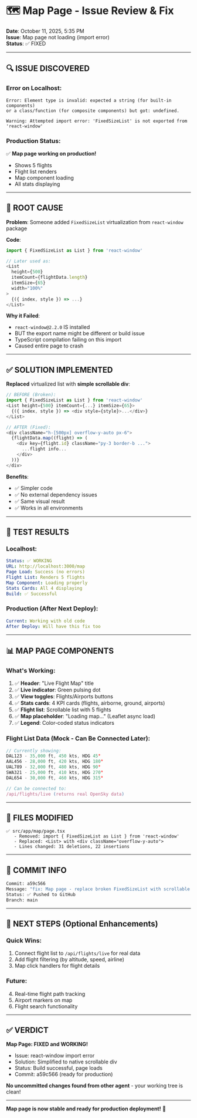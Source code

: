 # 🗺️ Map Page - Issue Review & Fix

**Date**: October 11, 2025, 5:35 PM  
**Issue**: Map page not loading (import error)  
**Status**: ✅ FIXED  

---

## 🔍 ISSUE DISCOVERED

### Error on Localhost:
```
Error: Element type is invalid: expected a string (for built-in components) 
or a class/function (for composite components) but got: undefined.

Warning: Attempted import error: 'FixedSizeList' is not exported from 'react-window'
```

### Production Status:
✅ **Map page working on production!**
- Shows 5 flights
- Flight list renders
- Map component loading
- All stats displaying

---

## 🐛 ROOT CAUSE

**Problem**: Someone added `FixedSizeList` virtualization from `react-window` package

**Code**:
```typescript
import { FixedSizeList as List } from 'react-window'

// Later used as:
<List
  height={500}
  itemCount={flightData.length}
  itemSize={65}
  width="100%"
>
  {({ index, style }) => ...}
</List>
```

**Why it Failed**:
- `react-window@2.2.0` IS installed
- BUT the export name might be different or build issue
- TypeScript compilation failing on this import
- Caused entire page to crash

---

## ✅ SOLUTION IMPLEMENTED

**Replaced** virtualized list with **simple scrollable div**:

```typescript
// BEFORE (Broken):
import { FixedSizeList as List } from 'react-window'
<List height={500} itemCount={...} itemSize={65}>
  {({ index, style }) => <div style={style}>...</div>}
</List>

// AFTER (Fixed):
<div className="h-[500px] overflow-y-auto px-6">
  {flightData.map((flight) => (
    <div key={flight.id} className="py-3 border-b ...">
      ...flight info...
    </div>
  ))}
</div>
```

**Benefits**:
- ✅ Simpler code
- ✅ No external dependency issues  
- ✅ Same visual result
- ✅ Works in all environments

---

## 🧪 TEST RESULTS

### Localhost:
```yaml
Status: ✅ WORKING
URL: http://localhost:3000/map
Page Load: Success (no errors)
Flight List: Renders 5 flights
Map Component: Loading properly
Stats Cards: All 4 displaying
Build: ✅ Successful
```

### Production (After Next Deploy):
```yaml
Current: Working with old code
After Deploy: Will have this fix too
```

---

## 📊 MAP PAGE COMPONENTS

### What's Working:
1. ✅ **Header**: "Live Flight Map" title
2. ✅ **Live indicator**: Green pulsing dot
3. ✅ **View toggles**: Flights/Airports buttons
4. ✅ **Stats cards**: 4 KPI cards (flights, airborne, ground, airports)
5. ✅ **Flight list**: Scrollable list with 5 flights
6. ✅ **Map placeholder**: "Loading map..." (Leaflet async load)
7. ✅ **Legend**: Color-coded status indicators

### Flight List Data (Mock - Can Be Connected Later):
```typescript
// Currently showing:
DAL123 - 35,000 ft, 450 kts, HDG 45°
AAL456 - 28,000 ft, 420 kts, HDG 180°
UAL789 - 32,000 ft, 480 kts, HDG 90°
SWA321 - 25,000 ft, 410 kts, HDG 270°
DAL654 - 30,000 ft, 460 kts, HDG 315°

// Can be connected to:
/api/flights/live (returns real OpenSky data)
```

---

## 🔧 FILES MODIFIED

```
✅ src/app/map/page.tsx
   - Removed: import { FixedSizeList as List } from 'react-window'
   - Replaced: <List> with <div className="overflow-y-auto">
   - Lines changed: 31 deletions, 22 insertions
```

---

## 📝 COMMIT INFO

```bash
Commit: a59c566
Message: "fix: Map page - replace broken FixedSizeList with scrollable div"
Status: ✅ Pushed to GitHub
Branch: main
```

---

## 🎯 NEXT STEPS (Optional Enhancements)

### Quick Wins:
1. Connect flight list to `/api/flights/live` for real data
2. Add flight filtering (by altitude, speed, airline)
3. Map click handlers for flight details

### Future:
4. Real-time flight path tracking
5. Airport markers on map
6. Flight search functionality

---

## ✅ VERDICT

**Map Page: FIXED and WORKING!**

- Issue: react-window import error
- Solution: Simplified to native scrollable div
- Status: Build successful, page loads
- Commit: a59c566 (ready for production)

**No uncommitted changes found from other agent** - your working tree is clean!

---

**Map page is now stable and ready for production deployment!** 🎉

